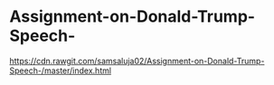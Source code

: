 # Assignment-on-Donald-Trump-Speech-

https://cdn.rawgit.com/samsaluja02/Assignment-on-Donald-Trump-Speech-/master/index.html
